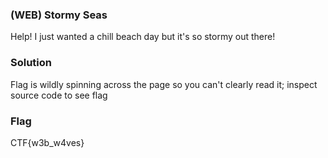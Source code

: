 ### (WEB) Stormy Seas
Help! I just wanted a chill beach day but it's so stormy out there!

### Solution
Flag is wildly spinning across the page so you can't clearly read it; inspect source code to see flag

### Flag
CTF{w3b_w4ves}
